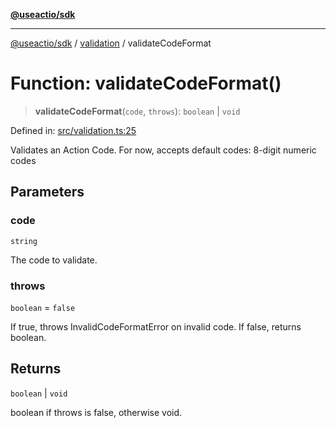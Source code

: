 [**@useactio/sdk**](../../README.md)

***

[@useactio/sdk](../../modules.md) / [validation](../README.md) / validateCodeFormat

# Function: validateCodeFormat()

> **validateCodeFormat**(`code`, `throws`): `boolean` \| `void`

Defined in: [src/validation.ts:25](https://github.com/useactio/sdk/blob/05c3f60504530bc924eb1866a55e5825e99fa486/src/validation.ts#L25)

Validates an Action Code.
For now, accepts default codes: 8-digit numeric codes

## Parameters

### code

`string`

The code to validate.

### throws

`boolean` = `false`

If true, throws InvalidCodeFormatError on invalid code. If false, returns boolean.

## Returns

`boolean` \| `void`

boolean if throws is false, otherwise void.
